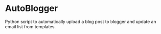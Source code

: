 # AutoBlogger
Python script to automatically upload a blog post to blogger and update an email list from templates.
